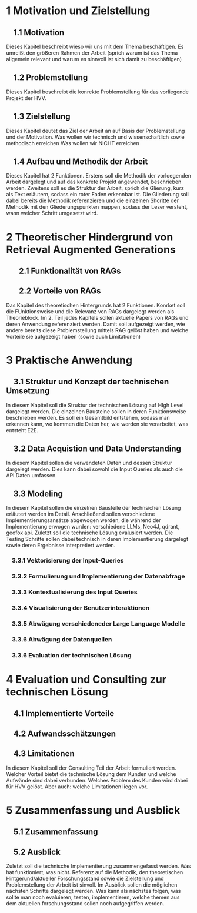 # 1 Motivation und Zielstellung
	
 ## &nbsp;&nbsp;&nbsp; 1.1 Motivation 
 
  Dieses Kapitel beschreibt wieso wir uns mit dem Thema beschäftigen. Es umreißt den größeren Rahmen der Arbeit (sprich warum ist das Thema allgemein relevant und warum es sinnvoll ist sich damit zu beschäftigen)
 ## &nbsp;&nbsp;&nbsp; 1.2 Problemstellung

  Dieses Kapitel beschreibt die konrekte Problemstellung für das vorliegende Projekt der HVV.
 ## &nbsp;&nbsp;&nbsp; 1.3 Zielstellung
  
  Dieses Kapitel deutet das Ziel der Arbeit an auf Basis der Problemstellung und der Motivation.
  Was wollen wir technisch und wissenschaftlich sowie methodisch erreichen
  Was wollen wir NICHT erreichen
 ## &nbsp;&nbsp;&nbsp; 1.4 Aufbau und Methodik der Arbeit

  Dieses Kapitel hat 2 Funktionen. 
  Erstens soll die Methodik der vorloegenden Arbeit dargelegt und auf das konkrete Projekt angewendet, beschrieben werden.
  Zweitens soll es die Struktur der Arbeit, sprich die Glierung, kurz als Text erläutern, sodass ein roter Faden erkennbar ist.
  Die Gliederung soll dabei bereits die Methodik referenzieren und die einzelnen Shcritte der Methodik mit den Gliederungspunkten mappen, sodass der Leser versteht, wann welcher Schritt umgesetzt wird.
  
# 2 Theoretischer Hindergrund von Retrieval Augmented Generations

  ## &nbsp;&nbsp;&nbsp;&nbsp;&nbsp;&nbsp; 2.1 Funktionalität von RAGs
  ## &nbsp;&nbsp;&nbsp;&nbsp;&nbsp;&nbsp; 2.2 Vorteile von RAGs

  Das Kapitel des theoretischen Hintergrunds hat 2 Funktionen.
  Konrket soll die FUnktionsweise und die Relevanz von RAGs dargelegt werden als Theorieblock.
  Im 2. Teil jedes Kapitels sollen aktuelle Papers von RAGs und deren Anwendung referenziert werden.
  Damit soll aufgezeigt werden, wie andere bereits diese Problemstellung mittels RAG gelöst haben und welche Vorteile sie aufgezeigt haben (sowie auch Limitationen)

# 3 Praktische Anwendung

  ## &nbsp;&nbsp;&nbsp; 3.1 Struktur und Konzept der technischen Umsetzung

  In diesem Kapitel soll die Struktur der technischen Lösung auf HIgh Level dargelegt werden.
  Die einzelnen Bausteine sollen in deren Funktionsweise beschrieben werden.
  Es soll ein Gesamtbild entstehen, sodass man erkennen kann, wo kommen die Daten her, wie werden sie verarbeitet, was entsteht E2E.

  ## &nbsp;&nbsp;&nbsp; 3.2 Data Acquistion und Data Understanding

  In diesem Kapitel sollen die verwendeten Daten und dessen Struktur dargelegt werden. Dies kann dabei sowohl die Input Queries als auch die API Daten umfassen.

  ## &nbsp;&nbsp;&nbsp; 3.3 Modeling

  In diesem Kapitel sollen die einzelnen Bausteile der technsichen Lösung erläutert werden im Detail.
  Anschließend sollen verschiedene Implementierungsansätze abgewogen werden, die während der Implementierung erwogen wurden: verschiedene LLMs, Neo4J, qdrant, geofox api.
  Zuletzt soll die technische Lösung evalusiert werden. Die Testing Schritte sollen dabei technisch in deren Implementierung dargelegt sowie deren Ergebnisse interpretiert werden.
  
  ### &nbsp;&nbsp;&nbsp; 3.3.1 Vektorisierung der Input-Queries
  ### &nbsp;&nbsp;&nbsp; 3.3.2 Formulierung und Implementierung der Datenabfrage
  ### &nbsp;&nbsp;&nbsp; 3.3.3 Kontextualisierung des Input Queries
  ### &nbsp;&nbsp;&nbsp; 3.3.4 Visualisierung der Benutzerinteraktionen
  ### &nbsp;&nbsp;&nbsp; 3.3.5 Abwägung verschiedeneder Large Language Modelle
  ### &nbsp;&nbsp;&nbsp; 3.3.6 Abwägung der Datenquellen
  ### &nbsp;&nbsp;&nbsp; 3.3.6 Evaluation der technischen Lösung
  
# 4 Evaluation und Consulting zur technischen Lösung
  ## &nbsp;&nbsp;&nbsp; 4.1 Implementierte Vorteile
  ## &nbsp;&nbsp;&nbsp; 4.2 Aufwandsschätzungen
  ## &nbsp;&nbsp;&nbsp; 4.3 Limitationen

 In diesem Kapitel soll der Consulting Teil der Arbeit formuliert werden. Welcher Vorteil bietet die technische Lösung dem Kunden und welche Aufwände sind dabei verbunden. 
 Welches Problem des Kunden wird dabei für HVV gelöst. Aber auch: welche Limitationen liegen vor.

# 5 Zusammenfassung und Ausblick
  ## &nbsp;&nbsp;&nbsp; 5.1 Zusammenfassung
  ## &nbsp;&nbsp;&nbsp; 5.2 Ausblick

 Zuletzt soll die technische Implementierung zusammengefasst werden. Was hat funktioniert, was nicht. Referenz auf die Methodik, den theoretischen Hintgerund/aktueller Forschungsstand sowie die Zielstellung und Problemstellung der Arbeit ist sinvoll.
 Im Ausblick sollen die möglichen nächsten Schritte dargelegt werden. Was kann als nächstes folgen, was sollte man noch evaluieren, testen, implementieren, welche themen aus dem aktuellen forschungsstand sollen noch aufgegriffen werden.
